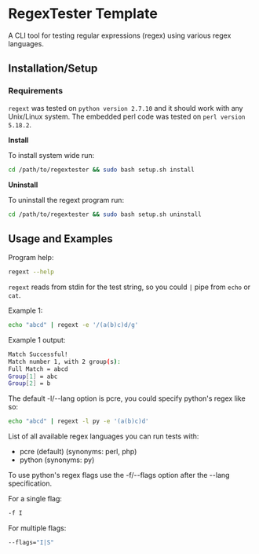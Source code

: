 # RegexTester Template

A CLI tool for testing regular expressions (regex) using various regex languages.

## Installation/Setup

### Requirements

`regext` was tested on `python version 2.7.10` and it should work with any Unix/Linux system. The embedded perl code was tested on `perl version 5.18.2`.

**Install**

To install system wide run:
```bash
cd /path/to/regextester && sudo bash setup.sh install
```

**Uninstall**

To uninstall the regext program run:
```bash
cd /path/to/regextester && sudo bash setup.sh uninstall
```

## Usage and Examples

Program help:
```bash
regext --help
```

`regext` reads from stdin for the test string, so you could `|` pipe from `echo` or `cat`.

Example 1:
```bash
echo "abcd" | regext -e '/(a(b)c)d/g'
```
Example 1 output:
```bash
Match Successful!
Match number 1, with 2 group(s):
Full Match = abcd
Group[1] = abc
Group[2] = b
```

The default -l/--lang option is pcre, you could specify python's regex like so:
```bash
echo "abcd" | regext -l py -e '(a(b)c)d'
```

List of all available regex languages you can run tests with:
* pcre (default) (synonyms: perl, php) 
* python (synonyms: py)

To use python's regex flags use the -f/--flags option after the --lang specification.

For a single flag:
```bash
-f I
```
For multiple flags:
```bash
--flags="I|S"
```


